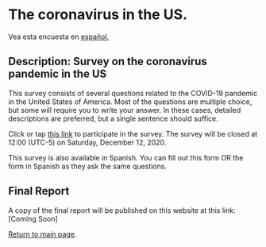 # The coronavirus in the US.
Vea esta encuesta en [español.](covid-survey)

## Description: Survey on the coronavirus pandemic in the US
This survey consists of several questions related to the COVID-19 pandemic in the United States of America. Most of the questions are multiple choice, but some will require you to write your answer. In these cases, detailed descriptions are preferred, but a single sentence should suffice.

Click or tap [this link](https://forms.gle/jCLbV7hZ8gaH1S939) to participate in the survey. The survey will be closed at 12:00 (UTC-5) on Saturday, December 12, 2020.

This survey is also available in Spanish. You can fill out this form OR the form in Spanish as they ask the same questions.

## Final Report
A copy of the final report will be published on this website at this link: [Coming Soon]


[Return to main page](index).
